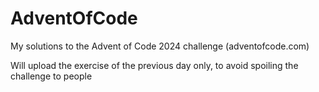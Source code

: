 # AdventOfCode
My solutions to the Advent of Code 2024 challenge (adventofcode.com)

Will upload the exercise of the previous day only, to avoid spoiling the challenge to people
